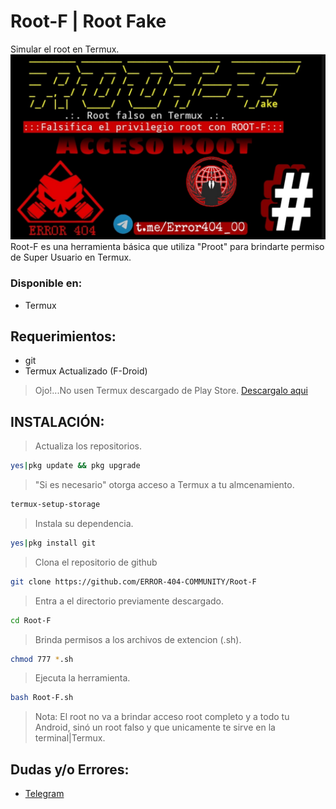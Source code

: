 # Root-F | Root Fake
Simular el root en Termux.
![Root-F](https://github.com/ERROR-404-COMMUNITY/Root-F/blob/main/Root-F.png)
Root-F es una herramienta básica que utiliza "Proot" para brindarte permiso de Super Usuario en Termux.

### Disponible en:

* Termux

## Requerimientos:

* git
* Termux Actualizado (F-Droid)
> Ojo!...No usen Termux descargado de Play Store.
[Descargalo aqui](https://f-droid.org/en/packages/com.termux)

## INSTALACIÓN:
> Actualiza los repositorios.
```bash
yes|pkg update && pkg upgrade
```
> "Si es necesario" otorga acceso a Termux a tu almcenamiento.
```bash
termux-setup-storage
```
> Instala su dependencia.
```bash         
yes|pkg install git
```
> Clona el repositorio de github
```bash
git clone https://github.com/ERROR-404-COMMUNITY/Root-F
```
> Entra a el directorio previamente descargado.
```bash
cd Root-F
```
> Brinda permisos a los archivos  de extencion (.sh).
```bash
chmod 777 *.sh
```
> Ejecuta la herramienta.
```bash
bash Root-F.sh
```
> Nota: El root no va a brindar acceso root completo y a todo tu Android, sinó un root falso y que unicamente te sirve en la terminal|Termux.

## Dudas y/o Errores:
* [Telegram](https:://t.me/Error404_00 "ERROR-404")
